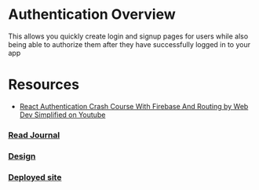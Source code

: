 # Authentication Overview
This allows you quickly create login and signup pages for users while also being able to authorize them after they have successfully logged in to your app

# Resources
- [React Authentication Crash Course With Firebase And Routing by Web Dev Simplified on Youtube](https://www.youtube.com/watch?v=PKwu15ldZ7k)

### [Read Journal](./journal/README.md)
### [Design](#)
### [Deployed site](#)

